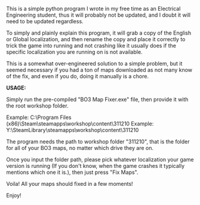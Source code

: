 This is a simple python program I wrote in my free time as an Electrical Engineering student, thus it will probably not be updated, and I doubt it will need to be updated regardless.

To simply and plainly explain this program, it will grab a copy of the English or Global localization, and then rename the copy and place it correctly to trick the game into running and not crashing like it usually does if the specific localization you are running on is not available.

This is a somewhat over-engineered solution to a simple problem, but it seemed necessary if you had a ton of maps downloaded as not many know of the fix, and even if you do, doing it manually is a chore.

**USAGE:**

Simply run the pre-compiled "BO3 Map Fixer.exe" file, then provide it with the root workshop folder.

Example: C:\Program Files (x86)\Steam\steamapps\workshop\content\311210
Example: Y:\SteamLibrary\steamapps\workshop\content\311210

The program needs the path to workshop folder "311210", that is the folder for all of your BO3 maps, no matter which drive they are on.

Once you input the folder path, please pick whatever localization your game version is running (If you don't know, when the game crashes it typically mentions which one it is.), then just press "Fix Maps".

Voila! All your maps should fixed in a few moments!

Enjoy!
